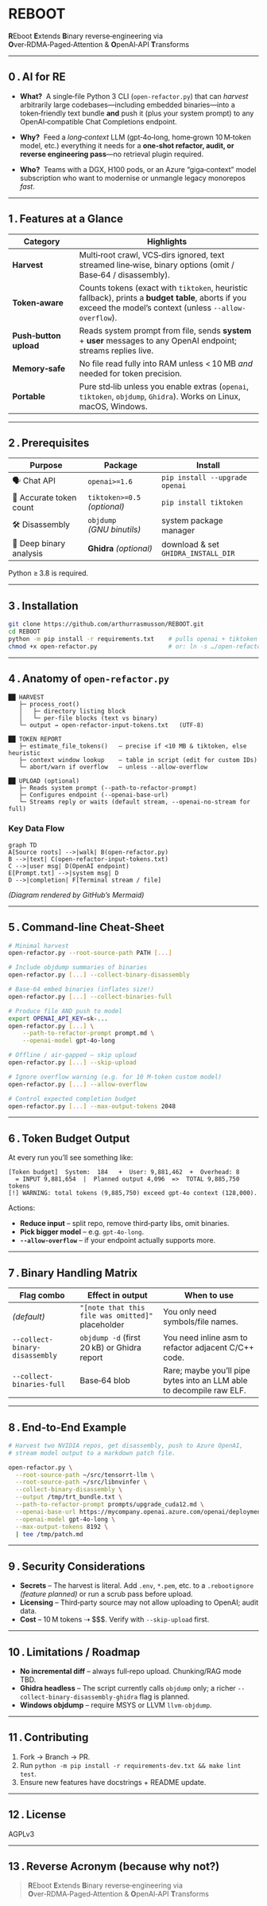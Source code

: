 # REBOOT  
**R**Eboot **E**xtends **B**inary reverse‑engineering via **O**ver‑RDMA‑Paged‑Attention & **O**penAI‑API **T**ransforms  

---

## 0 . AI for RE

* **What?** &nbsp;A single‑file Python 3 CLI (`open‑refactor.py`) that can
  *harvest* arbitrarily large codebases—including embedded binaries—into a
  token‑friendly text bundle **and** push it (plus your system prompt) to any
  OpenAI‑compatible Chat Completions endpoint.

* **Why?** &nbsp;Feed a *long‑context* LLM (gpt‑4o‑long, home‑grown 10 M‑token
  model, etc.) everything it needs for a **one‑shot refactor, audit, or reverse
  engineering pass**—no retrieval plugin required.

* **Who?** &nbsp;Teams with a DGX, H100 pods, or an Azure “giga‑context” model
  subscription who want to modernise or unmangle legacy monorepos *fast*.

---

## 1 . Features at a Glance

| Category | Highlights |
|----------|------------|
| **Harvest** | Multi‑root crawl, VCS‑dirs ignored, text streamed line‑wise, binary options (omit / Base‑64 / disassembly). |
| **Token‑aware** | Counts tokens (exact with `tiktoken`, heuristic fallback), prints a **budget table**, aborts if you exceed the model’s context (unless `--allow-overflow`). |
| **Push‑button upload** | Reads system prompt from file, sends **system** + **user** messages to any OpenAI endpoint; streams replies live. |
| **Memory‑safe** | No file read fully into RAM unless < 10 MB *and* needed for token precision. |
| **Portable** | Pure std‑lib unless you enable extras (`openai`, `tiktoken`, `objdump`, `Ghidra`). Works on Linux, macOS, Windows. |

---

## 2 . Prerequisites

| Purpose | Package | Install |
|---------|---------|---------|
| 🗣️ Chat API | `openai>=1.6` | `pip install --upgrade openai` |
| 🔢 Accurate token count | `tiktoken>=0.5` *(optional)* | `pip install tiktoken` |
| 🛠️ Disassembly | `objdump` *(GNU binutils)* | system package manager |
| 🔎 Deep binary analysis | **Ghidra** *(optional)* | download & set `GHIDRA_INSTALL_DIR` |

Python ≥ 3.8 is required.

---

## 3 . Installation

```bash
git clone https://github.com/arthurrasmusson/REBOOT.git
cd REBOOT
python -m pip install -r requirements.txt    # pulls openai + tiktoken
chmod +x open-refactor.py                    # or: ln -s …/open-refactor.py ~/bin/reboot
````

---

## 4 . Anatomy of `open-refactor.py`

```text
██ HARVEST
   ├─ process_root()
   │   ├─ directory listing block
   │   └─ per‑file blocks (text vs binary)
   └─ output → open-refactor-input-tokens.txt   (UTF‑8)

██ TOKEN REPORT
   ├─ estimate_file_tokens()   – precise if <10 MB & tiktoken, else heuristic
   ├─ context window lookup    – table in script (edit for custom IDs)
   └─ abort/warn if overflow   – unless --allow-overflow

██ UPLOAD (optional)
   ├─ Reads system prompt (--path-to-refactor-prompt)
   ├─ Configures endpoint (--openai-base-url)
   └─ Streams reply or waits (default stream, --openai-no-stream for full)
```

### Key Data Flow

```mermaid
graph TD
A[Source roots] -->|walk| B(open-refactor.py)
B -->|text| C(open-refactor-input-tokens.txt)
C -->|user msg| D(OpenAI endpoint)
E[Prompt.txt] -->|system msg| D
D -->|completion| F[Terminal stream / file]
```

*(Diagram rendered by GitHub’s Mermaid)*

---

## 5 . Command‑line Cheat‑Sheet

```bash
# Minimal harvest
open-refactor.py --root-source-path PATH [...]

# Include objdump summaries of binaries
open-refactor.py [...] --collect-binary-disassembly

# Base‑64 embed binaries (inflates size!)
open-refactor.py [...] --collect-binaries-full

# Produce file AND push to model
export OPENAI_API_KEY=sk-...
open-refactor.py [...] \
    --path-to-refactor-prompt prompt.md \
    --openai-model gpt-4o-long

# Offline / air‑gapped – skip upload
open-refactor.py [...] --skip-upload

# Ignore overflow warning (e.g. for 10 M‑token custom model)
open-refactor.py [...] --allow-overflow

# Control expected completion budget
open-refactor.py [...] --max-output-tokens 2048
```

---

## 6 . Token Budget Output

At every run you’ll see something like:

```text
[Token budget]  System:  184   +  User: 9,881,462  +  Overhead: 8
  = INPUT 9,881,654  |  Planned output 4,096  =>  TOTAL 9,885,750 tokens
[!] WARNING: total tokens (9,885,750) exceed gpt-4o context (128,000).
```

Actions:

* **Reduce input** – split repo, remove third‑party libs, omit binaries.
* **Pick bigger model** – e.g. `gpt-4o-long`.
* **`--allow-overflow`** – if your endpoint actually supports more.

---

## 7 . Binary Handling Matrix

| Flag combo                     | Effect in output                                  | When to use                                                          |
| ------------------------------ | ------------------------------------------------- | -------------------------------------------------------------------- |
| *(default)*                    | `"[note that this file was omitted]"` placeholder | You only need symbols/file names.                                    |
| `--collect-binary-disassembly` | `objdump -d` (first 20 kB) or Ghidra report       | You need inline asm to refactor adjacent C/C++ code.                 |
| `--collect-binaries-full`      | Base‑64 blob                                      | Rare; maybe you’ll pipe bytes into an LLM able to decompile raw ELF. |

---

## 8 . End‑to‑End Example

```bash
# Harvest two NVIDIA repos, get disassembly, push to Azure OpenAI,
# stream model output to a markdown patch file.

open-refactor.py \
  --root-source-path ~/src/tensorrt-llm \
  --root-source-path ~/src/libnvinfer \
  --collect-binary-disassembly \
  --output /tmp/trt_bundle.txt \
  --path-to-refactor-prompt prompts/upgrade_cuda12.md \
  --openai-base-url https://mycompany.openai.azure.com/openai/deployments/v4 \
  --openai-model gpt-4o-long \
  --max-output-tokens 8192 \
  | tee /tmp/patch.md
```

---

## 9 . Security Considerations

* **Secrets** – The harvest is literal. Add `.env`, `*.pem`, etc. to a
  `.rebootignore` *(feature planned)* or run a scrub pass before upload.
* **Licensing** – Third‑party source may not allow uploading to OpenAI; audit data.
* **Cost** – 10 M tokens ⇢ \$\$\$.  Verify with `--skip-upload` first.

---

## 10 . Limitations / Roadmap

* **No incremental diff** – always full‑repo upload. Chunking/RAG mode TBD.
* **Ghidra headless** – The script currently calls `objdump` only; a richer
  `--collect-binary-disassembly-ghidra` flag is planned.
* **Windows objdump** – require MSYS or LLVM `llvm-objdump`.

---

## 11 . Contributing

1. Fork → Branch → PR.
2. Run `python -m pip install -r requirements-dev.txt && make lint test`.
3. Ensure new features have docstrings + README update.

---

## 12 . License

AGPLv3

---

## 13 . Reverse Acronym (because why not?)

> **R**Eboot **E**xtends **B**inary reverse‑engineering via **O**ver‑RDMA‑Paged‑Attention & **O**penAI‑API **T**ransforms

